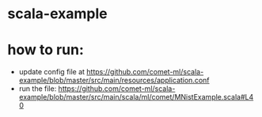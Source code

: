 # scala-example

# how to run:

* update config file at https://github.com/comet-ml/scala-example/blob/master/src/main/resources/application.conf
* run the file: https://github.com/comet-ml/scala-example/blob/master/src/main/scala/ml/comet/MNistExample.scala#L40
